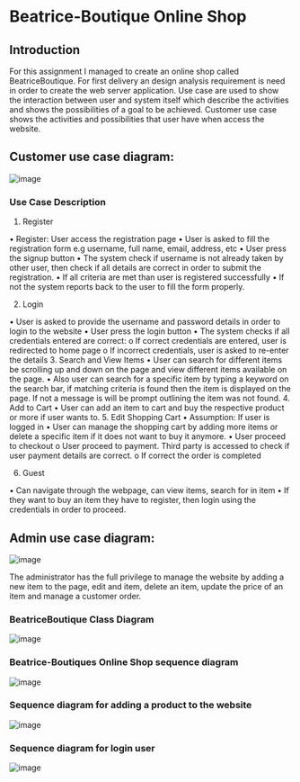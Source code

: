# Beatrice-Boutique Online Shop

## Introduction
For this assignment I managed to create an online shop called BeatriceBoutique. For first delivery an design analysis requirement is need in order to create the web server application. Use case are used to show the interaction between user and system itself which describe the activities and shows the possibilities of a goal to be achieved. Customer use case shows the activities and possibilities that user have when access the website.

## Customer use case diagram:

![image](https://user-images.githubusercontent.com/22156333/49641835-383d6f00-fa09-11e8-9109-be76fa62a131.png)

### Use Case Description

1.    Register

•    Register: User access the registration page
•    User is asked to fill the registration form e.g username, full name, email, address, etc
•    User press the signup button
•    The system check if username is not already taken by other user, then check if all details are correct in order to submit the registration.
•    If all criteria are met than user is registered successfully
•    If not the system reports back to the user to fill the form properly.

2.    Login

•    User is asked to provide the username and password details in order to login to the website
•    User press the login button
•    The system checks if all credentials entered are correct:
o    If correct credentials are entered, user is redirected to home page
o    If incorrect credentials, user is asked to re-enter the details
3.    Search and View Items
•    User can search for different items be scrolling up and down on the page and view different items available on the page.
•    Also user can search for a specific item by typing a keyword on the search bar, if matching criteria is found then the item is displayed on the page. If not a message is will be prompt outlining the item was not found.
4.    Add to Cart
•    User can add an item to cart and buy the respective product or more if user wants to.
5.    Edit Shopping Cart
•    Assumption: If user is logged in
•    User can manage the shopping cart by adding more items or delete a specific item if it does not want to buy it anymore.
•    User proceed to checkout
o    User proceed to payment. Third party is accessed to check if user payment details are correct.
o    If correct the order is completed

6.    Guest

•    Can navigate through the webpage, can view items, search for in item
•    If they want to buy an item they have to register, then login using the credentials in order to proceed.

## Admin use case diagram:

![image](https://user-images.githubusercontent.com/22156333/49642468-0af1c080-fa0b-11e8-8fe7-2eff877a51fb.png)

The administrator has the full privilege to manage the website by adding a new item to the page, edit and item, delete an item, update the price of an item and manage a customer order.

### BeatriceBoutique Class Diagram

![image](https://user-images.githubusercontent.com/22156333/49642549-4a201180-fa0b-11e8-8fc4-ab65b1c6a0e8.png)

### Beatrice-Boutiques Online Shop sequence diagram

![image](https://user-images.githubusercontent.com/22156333/49642796-eb0ecc80-fa0b-11e8-9b68-8e0789c0c744.png)

### Sequence diagram for adding a product to the website

![image](https://user-images.githubusercontent.com/22156333/49642796-eb0ecc80-fa0b-11e8-9b68-8e0789c0c744.png)

### Sequence diagram for login user

![image](https://user-images.githubusercontent.com/22156333/49642915-2f9a6800-fa0c-11e8-8c3b-6ddc9008744f.png)



